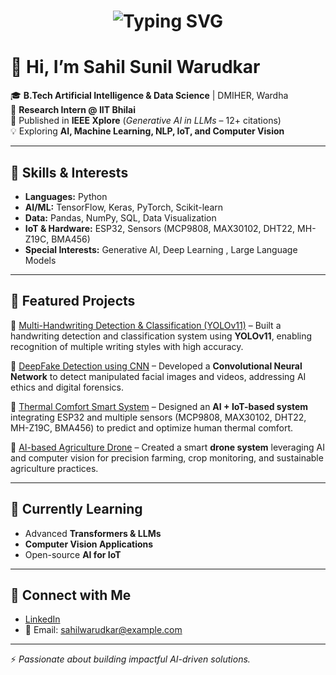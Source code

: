 <h1 align="center">
  <img src="https://readme-typing-svg.demolab.com/?lines=Hi+There%F0%9F%91%8B%F0%9F%8F%BB...!+;I'm+Sahil+Warudkar;AI+%7C+ML+%7C+Data+Science+Enthusiast;Always+learning+new+things!" alt="Typing SVG">
</h1>

# 👋 Hi, I’m Sahil Sunil Warudkar  

🎓 **B.Tech Artificial Intelligence & Data Science** | DMIHER, Wardha  
🔬 **Research Intern @ IIT Bhilai**  
📑 Published in **IEEE Xplore** (*Generative AI in LLMs* – 12+ citations)   
💡 Exploring **AI, Machine Learning, NLP, IoT, and Computer Vision**  

---

## 🚀 Skills & Interests  
- **Languages:** Python  
- **AI/ML:** TensorFlow, Keras, PyTorch, Scikit-learn  
- **Data:** Pandas, NumPy, SQL, Data Visualization  
- **IoT & Hardware:** ESP32, Sensors (MCP9808, MAX30102, DHT22, MH-Z19C, BMA456)  
- **Special Interests:** Generative AI, Deep Learning , Large Language Models  

---

## 📌 Featured Projects  

🔹 [Multi-Handwriting Detection & Classification (YOLOv11)](#) – Built a handwriting detection and classification system using **YOLOv11**, enabling recognition of multiple writing styles with high accuracy.  

🔹 [DeepFake Detection using CNN](#) – Developed a **Convolutional Neural Network** to detect manipulated facial images and videos, addressing AI ethics and digital forensics.  

🔹 [Thermal Comfort Smart System](#) – Designed an **AI + IoT-based system** integrating ESP32 and multiple sensors (MCP9808, MAX30102, DHT22, MH-Z19C, BMA456) to predict and optimize human thermal comfort.  

🔹 [AI-based Agriculture Drone](#) – Created a smart **drone system** leveraging AI and computer vision for precision farming, crop monitoring, and sustainable agriculture practices.  

---

## 🌱 Currently Learning  
- Advanced **Transformers & LLMs**  
- **Computer Vision Applications**  
- Open-source **AI for IoT**  

---

## 🤝 Connect with Me  
- [LinkedIn](https://www.linkedin.com/in/sahil-warudkar-1181a4232)  
- 📧 Email: sahilwarudkar@example.com  
 

---

⚡ *Passionate about building impactful AI-driven solutions.*  


<!---
Sahilwarudkar27/Sahilwarudkar27 is a ✨ special ✨ repository because its `README.md` (this file) appears on your GitHub profile.
You can click the Preview link to take a look at your changes.
--->
